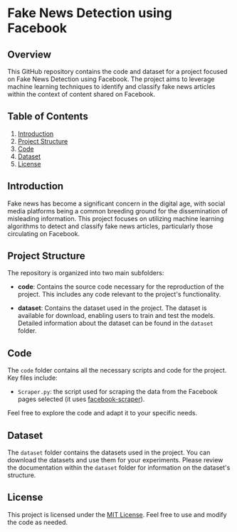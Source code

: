 # Fake News Detection using Facebook

## Overview

This GitHub repository contains the code and dataset for a project focused on Fake News Detection using Facebook. The project aims to leverage machine learning techniques to identify and classify fake news articles within the context of content shared on Facebook.

## Table of Contents

1. [Introduction](#introduction)
2. [Project Structure](#project-structure)
3. [Code](#code)
4. [Dataset](#dataset)
5. [License](#license)

## Introduction

Fake news has become a significant concern in the digital age, with social media platforms being a common breeding ground for the dissemination of misleading information. This project focuses on utilizing machine learning algorithms to detect and classify fake news articles, particularly those circulating on Facebook.

## Project Structure

The repository is organized into two main subfolders:

- **code**: Contains the source code necessary for the reproduction of the project. This includes any code relevant to the project's functionality.

- **dataset**: Contains the dataset used in the project. The dataset is available for download, enabling users to train and test the models. Detailed information about the dataset can be found in the `dataset` folder.

## Code

The `code` folder contains all the necessary scripts and code for the project. Key files include:

- `Scraper.py`: the script used for scraping the data from the Facebook pages selected (it uses [facebook-scraper](https://pypi.org/project/facebook-scraper/)).

Feel free to explore the code and adapt it to your specific needs.

## Dataset

The `dataset` folder contains the datasets used in the project. You can download the datasets and use them for your experiments. Please review the documentation within the `dataset` folder for information on the dataset's structure.

## License

This project is licensed under the [MIT License](LICENSE). Feel free to use and modify the code as needed.
